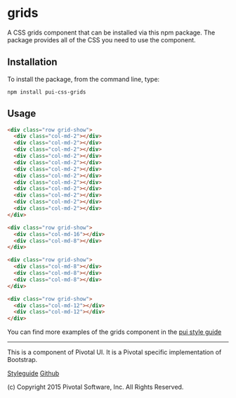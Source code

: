 # grids

A CSS grids component that can be installed via this npm package. The package provides all of the
CSS you need to use the component.

## Installation

To install the package, from the command line, type:

```
npm install pui-css-grids
```

## Usage

```html
<div class="row grid-show">
  <div class="col-md-2"></div>
  <div class="col-md-2"></div>
  <div class="col-md-2"></div>
  <div class="col-md-2"></div>
  <div class="col-md-2"></div>
  <div class="col-md-2"></div>
  <div class="col-md-2"></div>
  <div class="col-md-2"></div>
  <div class="col-md-2"></div>
  <div class="col-md-2"></div>
  <div class="col-md-2"></div>
  <div class="col-md-2"></div>
</div>

<div class="row grid-show">
  <div class="col-md-16"></div>
  <div class="col-md-8"></div>
</div>

<div class="row grid-show">
  <div class="col-md-8"></div>
  <div class="col-md-8"></div>
  <div class="col-md-8"></div>
</div>

<div class="row grid-show">
  <div class="col-md-12"></div>
  <div class="col-md-12"></div>
</div>
```

You can find more examples of the grids component in the [pui style guide](http://styleguide.pivotal.io/layout.html#grid)
  
*****************************************

This is a component of Pivotal UI. It is a Pivotal specific implementation of Bootstrap.

[Styleguide](http://styleguide.pivotal.io)
[Github](https://github.com/pivotal-cf/pivotal-ui)

(c) Copyright 2015 Pivotal Software, Inc. All Rights Reserved.

